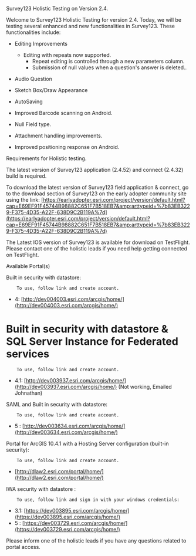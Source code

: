 Survey123 Holistic Testing on Version 2.4.

Welcome to Survey123 Holistic Testing for version 2.4. Today, we will be testing several enhanced and new functionalities in Survey123. These functionalities include:

- Editing Improvements
  - Editing with repeats now supported.
    - Repeat editing is controlled through a new parameters column.
    - Submission of null values when a question&#39;s answer is deleted..
- Audio Question

- Sketch Box/Draw Appearance
- AutoSaving

- Improved Barcode scanning on Android.
- Null Field type.
- Attachment handling improvements.
- Improved positioning response on Android.

Requirements for Holistic testing.

The latest version of Survey123 application (2.4.52) and connect (2.4.32) build is required.

To download the latest version of Survey123 field application &amp; connect,  go to the download section of Survey123 on the early adopter community site using the link: [https://earlyadopter.esri.com/project/version/default.html?cap=E69EF91F45744B98882C651F7B518EB7&amp;arttypeid=%7b83EB3229-F375-4D35-A22F-638D9C2B119A%7d](https://earlyadopter.esri.com/project/version/default.html?cap=E69EF91F45744B98882C651F7B518EB7&amp;arttypeid=%7b83EB3229-F375-4D35-A22F-638D9C2B119A%7d)

The Latest IOS version of Survey123 is available for download on TestFlight. Please contact one of the holistic leads if you need help getting connected on TestFlight.

Available Portal(s)

Built in security with datastore:

        To use, follow link and create account.

- 4:  [http://dev004003.esri.com/arcgis/home/](http://dev004003.esri.com/arcgis/home/)

# Built in security with datastore &amp; SQL Server Instance for Federated services

        To use, follow link and create account.

- 4.1:  [http://dev003937.esri.com/arcgis/home/](http://dev003937.esri.com/arcgis/home/) (Not working, Emailed Johnathan)



SAML and Built in security with datastore:

        To use, follow link and create account.

- 5 :  [http://dev003634.esri.com/arcgis/home/](http://dev003634.esri.com/arcgis/home/)

Portal for ArcGIS 10.4.1 with a Hosting Server configuration (built-in security):

        To use, follow link and create account.

- [http://dlaw2.esri.com/portal/home/](http://dlaw2.esri.com/portal/home/)

IWA security with datastore :

        To use, follow link and sign in with your windows credentials:

- 3.1:  [https://dev003895.esri.com/arcgis/home/](https://dev003895.esri.com/arcgis/home/)
- 5 :  [https://dev003729.esri.com/arcgis/home/](https://dev003729.esri.com/arcgis/home/)

Please inform one of the holistic leads if you have any questions related to portal access.
